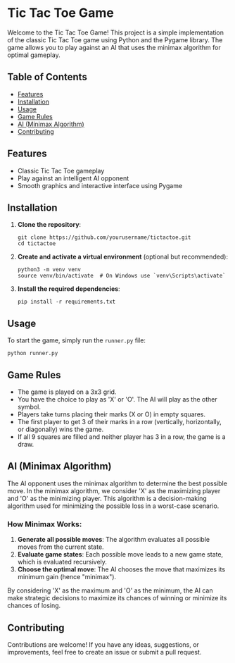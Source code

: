 # Tic Tac Toe Game

Welcome to the Tic Tac Toe Game! This project is a simple implementation of the classic Tic Tac Toe game using Python and the Pygame library. The game allows you to play against an AI that uses the minimax algorithm for optimal gameplay.

## Table of Contents

- [Features](#features)
- [Installation](#installation)
- [Usage](#usage)
- [Game Rules](#game-rules)
- [AI (Minimax Algorithm)](#ai-minimax-algorithm)
- [Contributing](#contributing)

## Features

- Classic Tic Tac Toe gameplay
- Play against an intelligent AI opponent
- Smooth graphics and interactive interface using Pygame

## Installation

1. **Clone the repository**:
    ```
    git clone https://github.com/yourusername/tictactoe.git
    cd tictactoe
    ```

2. **Create and activate a virtual environment** (optional but recommended):
    ```
    python3 -m venv venv
    source venv/bin/activate  # On Windows use `venv\Scripts\activate`
    ```

3. **Install the required dependencies**:
    ```
    pip install -r requirements.txt
    ```

## Usage

To start the game, simply run the `runner.py` file:
```
python runner.py
```

## Game Rules

- The game is played on a 3x3 grid.
- You have the choice to play as 'X' or 'O'. The AI will play as the other symbol.
- Players take turns placing their marks (X or O) in empty squares.
- The first player to get 3 of their marks in a row (vertically, horizontally, or diagonally) wins the game.
- If all 9 squares are filled and neither player has 3 in a row, the game is a draw.

## AI (Minimax Algorithm)

The AI opponent uses the minimax algorithm to determine the best possible move. In the minimax algorithm, we consider 'X' as the maximizing player and 'O' as the minimizing player. This algorithm is a decision-making algorithm used for minimizing the possible loss in a worst-case scenario.

### How Minimax Works:

1. **Generate all possible moves**: The algorithm evaluates all possible moves from the current state.
2. **Evaluate game states**: Each possible move leads to a new game state, which is evaluated recursively.
3. **Choose the optimal move**: The AI chooses the move that maximizes its minimum gain (hence "minimax").

By considering 'X' as the maximum and 'O' as the minimum, the AI can make strategic decisions to maximize its chances of winning or minimize its chances of losing.

## Contributing

Contributions are welcome! If you have any ideas, suggestions, or improvements, feel free to create an issue or submit a pull request.
